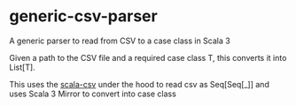 # generic-csv-parser
A generic parser to read from CSV to a case class in Scala 3

Given a path to the CSV file and a required case class T, this converts it into List[T].

This uses the [scala-csv](https://github.com/tototoshi/scala-csv) under the hood to read csv as Seq[Seq[_]] and uses Scala 3 Mirror to convert into case class
